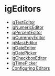 ﻿<!--
|metadata|
{
    "fileName": "editors-landingpage",
    "controlName": [],
    "tags": []
}
|metadata|
-->

# igEditors


-   [igTextEditor](igTextEditor-igTextEditor.html)
-   [igNumericEditor](igNumericEditor-igNumericEditor.html)
-   [igPercentEditor](igPercentEditor-igPercentEditor.html)
-   [igCurrencyEditor](igCurrencyEditor-igCurrencyEditor.html)
-   [igMaskEditor](igMaskEditor-igMaskEditor.html)
-   [igDateEditor](igDateEditor-igDateEditor.html)
-   [igDatePicker](igDatePicker-igDatePicker.html)
-   [igCheckboxEditor](igCheckboxEditor-igCheckboxEditor.html)
-   [igTimePicker](igTimePicker-igTimePicker.html)
-   [Configuring Editors](Editors-Configure-Editors.html)

 

 


